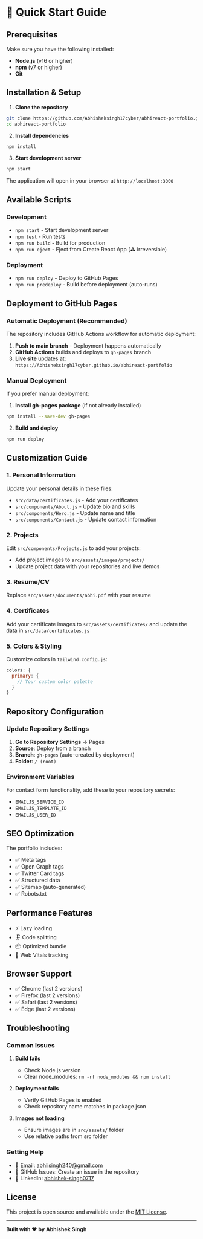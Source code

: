 # 🚀 Quick Start Guide

## Prerequisites

Make sure you have the following installed:
- **Node.js** (v16 or higher)
- **npm** (v7 or higher)
- **Git**

## Installation & Setup

1. **Clone the repository**
```bash
git clone https://github.com/Abhisheksingh17cyber/abhireact-portfolio.git
cd abhireact-portfolio
```

2. **Install dependencies**
```bash
npm install
```

3. **Start development server**
```bash
npm start
```

The application will open in your browser at `http://localhost:3000`

## Available Scripts

### Development
- `npm start` - Start development server
- `npm test` - Run tests
- `npm run build` - Build for production
- `npm run eject` - Eject from Create React App (⚠️ irreversible)

### Deployment
- `npm run deploy` - Deploy to GitHub Pages
- `npm run predeploy` - Build before deployment (auto-runs)

## Deployment to GitHub Pages

### Automatic Deployment (Recommended)

The repository includes GitHub Actions workflow for automatic deployment:

1. **Push to main branch** - Deployment happens automatically
2. **GitHub Actions** builds and deploys to `gh-pages` branch
3. **Live site** updates at: `https://Abhisheksingh17cyber.github.io/abhireact-portfolio`

### Manual Deployment

If you prefer manual deployment:

1. **Install gh-pages package** (if not already installed)
```bash
npm install --save-dev gh-pages
```

2. **Build and deploy**
```bash
npm run deploy
```

## Customization Guide

### 1. Personal Information

Update your personal details in these files:
- `src/data/certificates.js` - Add your certificates
- `src/components/About.js` - Update bio and skills
- `src/components/Hero.js` - Update name and title
- `src/components/Contact.js` - Update contact information

### 2. Projects

Edit `src/components/Projects.js` to add your projects:
- Add project images to `src/assets/images/projects/`
- Update project data with your repositories and live demos

### 3. Resume/CV

Replace `src/assets/documents/abhi.pdf` with your resume

### 4. Certificates

Add your certificate images to `src/assets/certificates/` and update the data in `src/data/certificates.js`

### 5. Colors & Styling

Customize colors in `tailwind.config.js`:
```javascript
colors: {
  primary: {
    // Your custom color palette
  }
}
```

## Repository Configuration

### Update Repository Settings

1. **Go to Repository Settings** → Pages
2. **Source**: Deploy from a branch
3. **Branch**: `gh-pages` (auto-created by deployment)
4. **Folder**: `/ (root)`

### Environment Variables

For contact form functionality, add these to your repository secrets:
- `EMAILJS_SERVICE_ID`
- `EMAILJS_TEMPLATE_ID`
- `EMAILJS_USER_ID`

## SEO Optimization

The portfolio includes:
- ✅ Meta tags
- ✅ Open Graph tags
- ✅ Twitter Card tags
- ✅ Structured data
- ✅ Sitemap (auto-generated)
- ✅ Robots.txt

## Performance Features

- ⚡ Lazy loading
- 🗜️ Code splitting
- 📦 Optimized bundle
- 🎯 Web Vitals tracking

## Browser Support

- ✅ Chrome (last 2 versions)
- ✅ Firefox (last 2 versions)
- ✅ Safari (last 2 versions)
- ✅ Edge (last 2 versions)

## Troubleshooting

### Common Issues

1. **Build fails**
   - Check Node.js version
   - Clear node_modules: `rm -rf node_modules && npm install`

2. **Deployment fails**
   - Verify GitHub Pages is enabled
   - Check repository name matches in package.json

3. **Images not loading**
   - Ensure images are in `src/assets/` folder
   - Use relative paths from src folder

### Getting Help

- 📧 Email: abhiisingh240@gmail.com
- 💬 GitHub Issues: Create an issue in the repository
- 🔗 LinkedIn: [abhishek-singh0717](https://linkedin.com/in/abhishek-singh0717)

## License

This project is open source and available under the [MIT License](LICENSE).

---

**Built with ❤️ by Abhishek Singh**
